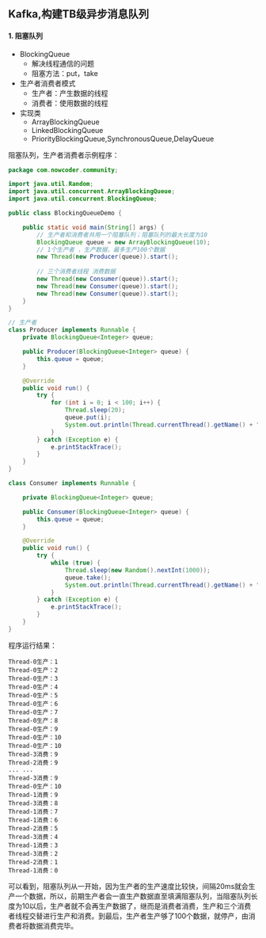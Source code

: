 ## Kafka,构建TB级异步消息队列

#### 1. 阻塞队列

- BlockingQueue
  - 解决线程通信的问题
  - 阻塞方法：put，take
- 生产者消费者模式
  - 生产者：产生数据的线程
  - 消费者：使用数据的线程
- 实现类
  - ArrayBlockingQueue
  - LinkedBlockingQueue
  - PriorityBlockingQueue,SynchronousQueue,DelayQueue

阻塞队列，生产者消费者示例程序：

```java
package com.nowcoder.community;

import java.util.Random;
import java.util.concurrent.ArrayBlockingQueue;
import java.util.concurrent.BlockingQueue;

public class BlockingQueueDemo {

    public static void main(String[] args) {
        // 生产者和消费者共用一个阻塞队列；阻塞队列的最大长度为10
        BlockingQueue queue = new ArrayBlockingQueue(10);
      	// 1个生产者 ，生产数据，最多生产100个数据
        new Thread(new Producer(queue)).start();
				
      	// 三个消费者线程 消费数据
        new Thread(new Consumer(queue)).start();
        new Thread(new Consumer(queue)).start();
        new Thread(new Consumer(queue)).start();
    }
}

// 生产者
class Producer implements Runnable {
    private BlockingQueue<Integer> queue;

    public Producer(BlockingQueue<Integer> queue) {
        this.queue = queue;
    }

    @Override
    public void run() {
        try {
            for (int i = 0; i < 100; i++) {
                Thread.sleep(20);
                queue.put(i);
                System.out.println(Thread.currentThread().getName() + "生产：" + queue.size());
            }
        } catch (Exception e) {
            e.printStackTrace();
        }
    }
}

class Consumer implements Runnable {

    private BlockingQueue<Integer> queue;

    public Consumer(BlockingQueue<Integer> queue) {
        this.queue = queue;
    }

    @Override
    public void run() {
        try {
            while (true) {
                Thread.sleep(new Random().nextInt(1000));
                queue.take();
                System.out.println(Thread.currentThread().getName() + "消费：" + queue.size());
            }
        } catch (Exception e) {
            e.printStackTrace();
        }
    }
}
```



程序运行结果：

```
Thread-0生产：1
Thread-0生产：2
Thread-0生产：3
Thread-0生产：4
Thread-0生产：5
Thread-0生产：6
Thread-0生产：7
Thread-0生产：8
Thread-0生产：9
Thread-0生产：10
Thread-0生产：10
Thread-3消费：9
Thread-2消费：9
... ...
Thread-3消费：9
Thread-0生产：10
Thread-1消费：9
Thread-3消费：8
Thread-1消费：7
Thread-1消费：6
Thread-2消费：5
Thread-3消费：4
Thread-1消费：3
Thread-3消费：2
Thread-2消费：1
Thread-1消费：0

```

可以看到，阻塞队列从一开始，因为生产者的生产速度比较快，间隔20ms就会生产一个数据，所以，前期生产者会一直生产数据直至填满阻塞队列，当阻塞队列长度为10以后，生产者就不会再生产数据了，继而是消费者消费，生产和三个消费者线程交替进行生产和消费。到最后，生产者生产够了100个数据，就停产，由消费者将数据消费完毕。



